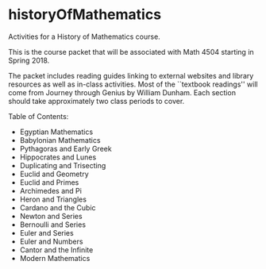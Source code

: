 # historyOfMathematics
Activities for a History of Mathematics course.

This is the course packet that will be associated with Math 4504 starting in Spring 2018.

The packet includes reading guides linking to external websites and library resources as well as in-class activities.
Most of the ``textbook readings'' will come from Journey through Genius by William Dunham.  Each section should take approximately two class periods to cover.  

Table of Contents:
- Egyptian Mathematics
- Babylonian Mathematics
- Pythagoras and Early Greek
- Hippocrates and Lunes
- Duplicating and Trisecting
- Euclid and Geometry
- Euclid and Primes
- Archimedes and Pi
- Heron and Triangles
- Cardano and the Cubic
- Newton and Series
- Bernoulli and Series
- Euler and Series
- Euler and Numbers
- Cantor and the Infinite
- Modern Mathematics